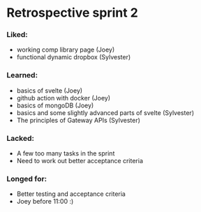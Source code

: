 # Retrospective sprint 2
### Liked:
  - working comp library page (Joey)
  - functional dynamic dropbox (Sylvester)
### Learned:
  - basics of svelte (Joey)
  - github action with docker (Joey)
  - basics of mongoDB (Joey)
  - basics and some slightly advanced parts of svelte (Sylvester)
  - The principles of Gateway APIs (Sylvester)
### Lacked:
  - A few too many tasks in the sprint
  - Need to work out better acceptance criteria
### Longed for:
  - Better testing and acceptance criteria
  - Joey before 11:00 :)
